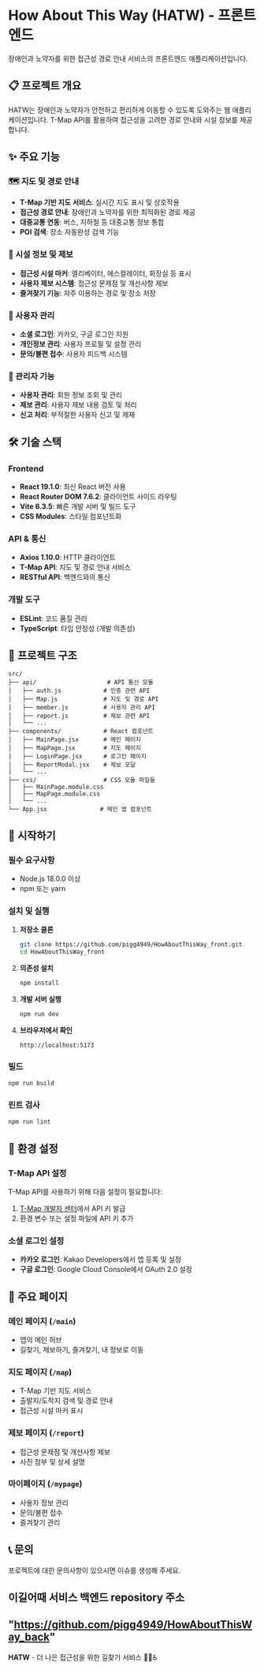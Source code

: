 # How About This Way (HATW) - 프론트엔드

장애인과 노약자를 위한 접근성 경로 안내 서비스의 프론트엔드 애플리케이션입니다.

## 📋 프로젝트 개요

HATW는 장애인과 노약자가 안전하고 편리하게 이동할 수 있도록 도와주는 웹 애플리케이션입니다. T-Map API를 활용하여 접근성을 고려한 경로 안내와 시설 정보를 제공합니다.

## ✨ 주요 기능

### 🗺️ 지도 및 경로 안내

- **T-Map 기반 지도 서비스**: 실시간 지도 표시 및 상호작용
- **접근성 경로 안내**: 장애인과 노약자를 위한 최적화된 경로 제공
- **대중교통 연동**: 버스, 지하철 등 대중교통 정보 통합
- **POI 검색**: 장소 자동완성 검색 기능

### 📍 시설 정보 및 제보

- **접근성 시설 마커**: 엘리베이터, 에스컬레이터, 화장실 등 표시
- **사용자 제보 시스템**: 접근성 문제점 및 개선사항 제보
- **즐겨찾기 기능**: 자주 이용하는 경로 및 장소 저장

### 👤 사용자 관리

- **소셜 로그인**: 카카오, 구글 로그인 지원
- **개인정보 관리**: 사용자 프로필 및 설정 관리
- **문의/불편 접수**: 사용자 피드백 시스템

### 🔧 관리자 기능

- **사용자 관리**: 회원 정보 조회 및 관리
- **제보 관리**: 사용자 제보 내용 검토 및 처리
- **신고 처리**: 부적절한 사용자 신고 및 제재

## 🛠️ 기술 스택

### Frontend

- **React 19.1.0**: 최신 React 버전 사용
- **React Router DOM 7.6.2**: 클라이언트 사이드 라우팅
- **Vite 6.3.5**: 빠른 개발 서버 및 빌드 도구
- **CSS Modules**: 스타일 컴포넌트화

### API & 통신

- **Axios 1.10.0**: HTTP 클라이언트
- **T-Map API**: 지도 및 경로 안내 서비스
- **RESTful API**: 백엔드와의 통신

### 개발 도구

- **ESLint**: 코드 품질 관리
- **TypeScript**: 타입 안정성 (개발 의존성)

## 📁 프로젝트 구조

```
src/
├── api/                    # API 통신 모듈
│   ├── auth.js            # 인증 관련 API
│   ├── Map.js             # 지도 및 경로 API
│   ├── member.js          # 사용자 관리 API
│   ├── report.js          # 제보 관련 API
│   └── ...
├── components/            # React 컴포넌트
│   ├── MainPage.jsx       # 메인 페이지
│   ├── MapPage.jsx        # 지도 페이지
│   ├── LoginPage.jsx      # 로그인 페이지
│   ├── ReportModal.jsx    # 제보 모달
│   └── ...
├── css/                   # CSS 모듈 파일들
│   ├── MainPage.module.css
│   ├── MapPage.module.css
│   └── ...
└── App.jsx               # 메인 앱 컴포넌트
```

## 🚀 시작하기

### 필수 요구사항

- Node.js 18.0.0 이상
- npm 또는 yarn

### 설치 및 실행

1. **저장소 클론**

   ```bash
   git clone https://github.com/pigg4949/HowAboutThisWay_front.git
   cd HowAboutThisWay_front
   ```

2. **의존성 설치**

   ```bash
   npm install
   ```

3. **개발 서버 실행**

   ```bash
   npm run dev
   ```

4. **브라우저에서 확인**
   ```
   http://localhost:5173
   ```

### 빌드

```bash
npm run build
```

### 린트 검사

```bash
npm run lint
```

## 🔑 환경 설정

### T-Map API 설정

T-Map API를 사용하기 위해 다음 설정이 필요합니다:

1. [T-Map 개발자 센터](https://developers.sktelecom.com/)에서 API 키 발급
2. 환경 변수 또는 설정 파일에 API 키 추가

### 소셜 로그인 설정

- **카카오 로그인**: Kakao Developers에서 앱 등록 및 설정
- **구글 로그인**: Google Cloud Console에서 OAuth 2.0 설정

## 📱 주요 페이지

### 메인 페이지 (`/main`)

- 앱의 메인 허브
- 길찾기, 제보하기, 즐겨찾기, 내 정보로 이동

### 지도 페이지 (`/map`)

- T-Map 기반 지도 서비스
- 출발지/도착지 검색 및 경로 안내
- 접근성 시설 마커 표시

### 제보 페이지 (`/report`)

- 접근성 문제점 및 개선사항 제보
- 사진 첨부 및 상세 설명

### 마이페이지 (`/mypage`)

- 사용자 정보 관리
- 문의/불편 접수
- 즐겨찾기 관리

## 📞 문의

프로젝트에 대한 문의사항이 있으시면 이슈를 생성해 주세요.

## 이길어때 서비스 백엔드 repository 주소
"https://github.com/pigg4949/HowAboutThisWay_back"
---

**HATW** - 더 나은 접근성을 위한 길찾기 서비스 🚶‍♂️♿
